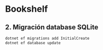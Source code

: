 # Bookshelf

## 2. Migración database SQLite

```powershell
dotnet ef migrations add InitialCreate
dotnet ef database update

```
